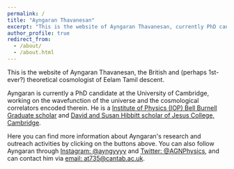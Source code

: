 ```yaml
---
permalink: /
title: "Ayngaran Thavanesan"
excerpt: "This is the website of Ayngaran Thavanesan, currently PhD candidate at University of Cambridge"
author_profile: true
redirect_from:
  - /about/
  - /about.html
---
```


This is the website of Ayngaran Thavanesan, the British and (perhaps 1st-ever?) theoretical cosmologist of Eelam Tamil descent.

Ayngaran is currently a PhD candidate at the University of Cambridge, working on the wavefunction of the universe and the cosmological correlators encoded therein. He is a [Institute of Physics (IOP) Bell Burnell Graduate scholar](https://www.iop.org/about/support-grants/bell-burnell-fund/2021-awardees/ayngaran-thavanesan) and [David and Susan Hibbitt scholar of Jesus College, Cambridge](https://www.student-funding.cam.ac.uk/jesus-college-david-and-susan-hibbitt-scholarship-202021).


Here you can find more information about Ayngaran's research and outreach activities by clicking on the buttons above. You can also follow Ayngaran through [Instagram: @ayngyyyy](https://www.instagram.com/ayngyyyy/?hl=en) and [Twitter: @AGNPhysics](https://www.twitter.com/agnphysics?lang=en), and can contact him via [email: at735@cantab.ac.uk](mailto:at735@cantab.ac.uk).
